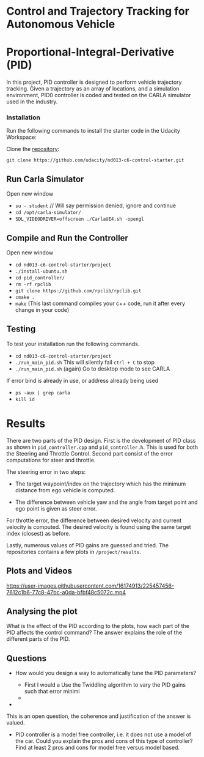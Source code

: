 # Control and Trajectory Tracking for Autonomous Vehicle

# Proportional-Integral-Derivative (PID)

In this project, PID controller is designed to perform vehicle trajectory tracking. Given a trajectory as an array of locations, and a simulation environment, PID0 controller is coded and tested on the CARLA simulator used in the industry.

### Installation

Run the following commands to install the starter code in the Udacity Workspace:

Clone the <a href="https://github.com/udacity/nd013-c6-control-starter/tree/master" target="_blank">repository</a>:

`git clone https://github.com/udacity/nd013-c6-control-starter.git`

## Run Carla Simulator

Open new window

* `su - student`
// Will say permission denied, ignore and continue
* `cd /opt/carla-simulator/`
* `SDL_VIDEODRIVER=offscreen ./CarlaUE4.sh -opengl`

## Compile and Run the Controller

Open new window

* `cd nd013-c6-control-starter/project`
* `./install-ubuntu.sh`
* `cd pid_controller/`
* `rm -rf rpclib`
* `git clone https://github.com/rpclib/rpclib.git`
* `cmake .`
* `make` (This last command compiles your c++ code, run it after every change in your code)

## Testing

To test your installation run the following commands.

* `cd nd013-c6-control-starter/project`
* `./run_main_pid.sh`
This will silently fail `ctrl + C` to stop
* `./run_main_pid.sh` (again)
Go to desktop mode to see CARLA

If error bind is already in use, or address already being used

* `ps -aux | grep carla`
* `kill id`


# Results
There are two parts of the PID design. First is the development of PID class as shown in `pid_controller.cpp` and `pid_controller.h`. This is used for both the Steering and Throttle Control. Second part consist of the error computations for steer and throttle. 

The steering error in two steps:
    
 - The target waypoint/index on the trajectory which has the minimum distance from ego vehicle is computed.
    
 - The difference between vehicle yaw and the angle from target point and ego point is given as steer error.

For throttle error, the difference between desired velocity and current velocity is computed. The desired velocity is found using the same target index (closest) as before. 

Lastly, numerous values of PID gains are guessed and tried. The repositories contains a few plots in `/project/results`.

## Plots and Videos

https://user-images.githubusercontent.com/16174913/225457456-7612c1b6-77c8-47bc-a0da-bfbf48c5072c.mp4




## Analysing the plot

What is the effect of the PID according to the plots, how each part of the PID affects the control command?
The answer explains the role of the different parts of the PID.

## Questions

 - How would you design a way to automatically tune the PID parameters?
 
    - First I would a Use the Twiddling algorithm to vary the PID gains such that error minimi
    - 
 
 -
This is an open question, the coherence and justification of the answer is valued.

- PID controller is a model free controller, i.e. it does not use a model of the car. Could you explain the pros and cons of this type of controller?
Find at least 2 pros and cons for model free versus model based.

